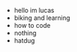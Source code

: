 - hello im lucas
- biking and learning
- how to code
- nothing
- hatdug

<!---
lucassloyola/lucassloyola is a ✨ special ✨ repository because its `README.md` (this file) appears on your GitHub profile.
You can click the Preview link to take a look at your changes.
--->
